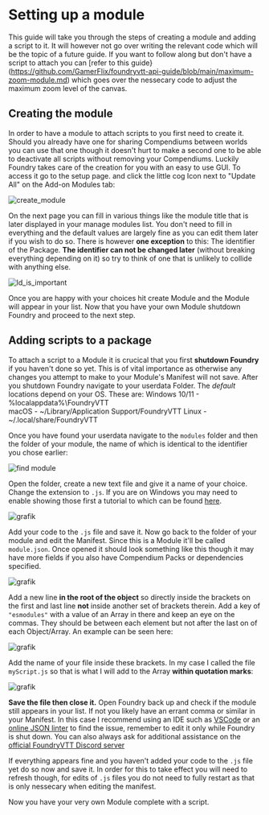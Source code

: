 # Setting up a module
This guide will take you through the steps of creating a module and adding a script to it. It will however not go over writing the relevant code which will be the topic of a future guide. If you want to follow along but don't have a script to attach you can [refer to this guide}(https://github.com/GamerFlix/foundryvtt-api-guide/blob/main/maximum-zoom-module.md) which goes over the nessecary code to adjust the maximum zoom level of the canvas.

## Creating the module 
In order to have a module to attach scripts to you first need to create it. Should you already have one for sharing Compendiums between worlds you can use that one though it doesn't hurt to make a second one to be able to deactivate all scripts without removing your Compendiums. Luckily Foundry takes care of the creation for you with an easy to use GUI. To access it go to the setup page. and click the little cog Icon next to "Update All" on the Add-on Modules tab:

![create_module](https://github.com/user-attachments/assets/c4e5da14-225b-4d2d-b220-dcb43468c322)

On the next page you can fill in various things like the module title that is later displayed in your manage modules list. You don't need to fill in everything and the default values are largely fine as you can edit them later if you wish to do so. There is however **one exception** to this: The identifier of the Package. **The identifier can not be changed later** (without breaking everything depending on it) so try to think of one that is unlikely to collide with anything else.

![Id_is_important](https://github.com/user-attachments/assets/3549317c-4c78-432e-9e77-c35c8fc35c49)

Once you are happy with your choices hit create Module and the Module will appear in your list. Now that you have your own Module shutdown Foundry and proceed to the next step.

## Adding scripts to a package
To attach a script to a Module it is crucical that you first **shutdown Foundry** if you haven't done so yet. This is of vital importance as otherwise any changes you attempt to make to your Module's Manifest will not save.
After you shutdown Foundry navigate to your userdata Folder. The *default* locations depend on your OS. These are:
Windows 10/11 - %localappdata%\FoundryVTT\
macOS - ~/Library/Application Support/FoundryVTT
Linux - ~/.local/share/FoundryVTT

Once you have found your userdata navigate to the `modules` folder and then the folder of your module, the name of which is identical to the identifier you chose earlier:

![find module](https://github.com/user-attachments/assets/7159a36b-e740-4426-b19e-4899473c48c9)

Open the folder, create a new text file and give it a name of your choice. Change the extension to `.js`. If you are on Windows you may need to enable showing those first a tutorial to which can be found [here](https://support.microsoft.com/en-us/windows/common-file-name-extensions-in-windows-da4a4430-8e76-89c5-59f7-1cdbbc75cb01).

![grafik](https://github.com/user-attachments/assets/3c61ddbe-c16d-4428-b185-642ee881f69a)

Add your code to the `.js` file and save it. Now go back to the folder of your module and edit the Manifest. Since this is a Module it'll be called `module.json`. Once opened it should look something like this though it may have more fields if you also have Compendium Packs or dependencies specified.

![grafik](https://github.com/user-attachments/assets/87180019-6f41-406b-8cd0-f62e614cd303)

Add a new line **in the root of the object** so directly inside the brackets on the first and last line **not** inside another set of brackets therein. Add a key of `"esmodules"` with a value of an Array in there and keep an eye on the commas. They should be between each element but not after the last on of each Object/Array. An example can be seen here:

![grafik](https://github.com/user-attachments/assets/3338bd58-1aec-4f8d-bbf4-6783f9024146)

Add the name of your file inside these brackets. In my case I called the file `myScript.js` so that is what I will add to the Array **within quotation marks**:

![grafik](https://github.com/user-attachments/assets/51a4e0f2-f9ea-4627-be15-db310de690f0)

**Save the file then close it.** Open Foundry back up and check if the module still appears in your list. If not you likely have an errant comma or similar in your Manifest. In this case I recommend using an IDE such as [VSCode](https://code.visualstudio.com/) or an [online JSON linter](https://jsonlint.com/) to find the issue, remember to edit it only while Foundry is shut down. You can also always ask for additional assistance on the [official FoundryVTT Discord server](https://discord.com/invite/foundryvtt)

If everything appears fine and you haven't added your code to the `.js` file yet do so now and save it. In order for this to take effect you will need to refresh though, for edits of `.js` files you do not need to fully restart as that is only nessecary when editing the manifest.

Now you have your very own Module complete with a script.
